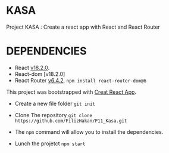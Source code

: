 # KASA

Project KASA : Create a react app with React and React Router

# DEPENDENCIES

- React [v18.2.0](https://fr.reactjs.org/).
- React-dom [v18.2.0]
- React Router [v6.4.2](https://reactrouter.com/).
  `npm install react-router-dom@6`

This project was bootstrapped with [Creat React App](https://create-react-app.dev/).

- Create a new file folder
  `git init`

- Clone The repository
  `git clone https://github.com/FilizHakan/P11_Kasa.git`

- The `npm` command will allow you to install the dependencies.

- Lunch the projetct
  `npm start`
